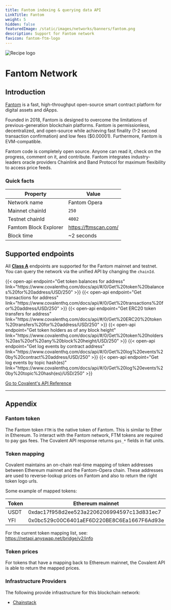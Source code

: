```yaml
---
title: Fantom indexing & querying data API
LinkTitle: Fantom
weight: 5
hidden: false
featuredImage: /static/images/networks/banners/fantom.png
description: Support for Fantom network
favicon: fantom-ftm-logo
---
```


![Recipe logo](/static/images/networks/banners/fantom.png)

# Fantom Network

## Introduction

[Fantom](https://fantom.foundation/) is a fast, high-throughput open-source smart contract platform for digital assets and dApps.

Founded in 2018, Fantom is designed to overcome the limitations of previous-generation blockchain platforms. Fantom is permissionless, decentralized, and open-source while achieving fast finality (1-2 second transaction confirmation) and low fees ($0.00001). Furthermore, Fantom is EVM-compatible.

Fantom code is completely open source. Anyone can read it, check on the progress, comment on it, and contribute. Fantom integrates industry-leaders oracle providers Chainlink and Band Protocol for maximum flexibility to access price feeds.

### Quick facts

<TableWrap>

| Property              | Value                |
| --------------------- | -------------------- |
| Network name          | Fantom Opera         |
| Mainnet chainId       | `250`                |
| Testnet chainId       | `4002`                |
| Famtom Block Explorer | https://ftmscan.com/ |
| Block time            | ~2 seconds           |


</TableWrap>

## Supported endpoints

<Aside>

All [**Class A**](https://www.covalenthq.com/docs/api/#tag--Class-A) endpoints are supported for the Fantom mainnet and testnet. You can query the network via the unified API by changing the `chainId`.

</Aside>

<div>
  {{< open-api
      endpoint="Get token balances for address"
      link="https://www.covalenthq.com/docs/api/#/0/Get%20token%20balances%20for%20address/USD/250"
  >}}
    {{< open-api
      endpoint="Get transactions for address"
      link="https://www.covalenthq.com/docs/api/#/0/Get%20transactions%20for%20address/USD/250"
  >}}
    {{< open-api
      endpoint="Get ERC20 token transfers for address"
      link="https://www.covalenthq.com/docs/api/#/0/Get%20ERC20%20token%20transfers%20for%20address/USD/250"
  >}}
      {{< open-api
      endpoint="Get token holders as of any block height"
      link="https://www.covalenthq.com/docs/api/#/0/Get%20token%20holders%20as%20of%20any%20block%20height/USD/250"
  >}}
      {{< open-api
      endpoint="Get log events by contract address"
      link="https://www.covalenthq.com/docs/api/#/0/Get%20log%20events%20by%20contract%20address/USD/250"
  >}}
      {{< open-api
      endpoint="Get log events by topic hash(es)"
      link="https://www.covalenthq.com/docs/api/#/0/Get%20log%20events%20by%20topic%20hash(es)/USD/250"
  >}}
</div>

<a target="_blank" class="Button Button-is-docs-primary" href="https://www.covalenthq.com/docs/api/">Go to Covalent's API Reference</a>

---

## Appendix

### Fantom token

The Fantom token `FTM` is the native token of Fantom. This is similar to Ether in Ethereum. To interact with the Fantom network, FTM tokens are required to pay gas fees. The Covalent API response returns `gas_*` fields in fiat units.

### Token mapping

Covalent maintains an on-chain real-time mapping of token addresses between Ethereum mainnet and the Fantom-Opera chain. These addresses are used to reverse-lookup prices on Fantom and also to return the right token logo urls.

Some example of mapped tokens:

| Token | Ethereum mainnet                           | Fantom mainnet                             |
| ----- | ------------------------------------------ | ------------------------------------------ |
| USDT  | 0xdac17f958d2ee523a2206206994597c13d831ec7 | 0x1ffbd1e3584f139ca42d77ef99ef99550ecf46a8 |
| YFI   | 0x0bc529c00C6401aEF6D220BE8C6Ea1667F6Ad93e | 0xc396b190f251d7f79c583fd06347a09781f085c9 |

For the current token mapping list, see: https://netapi.anyswap.net/bridge/v2/info

### Token prices

For tokens that have a mapping back to Ethereum mainnet, the Covalent API is able to return the mapped prices.

### Infrastructure Providers
The following provide infrastructure for this blockchain network:
* [Chainstack](../../service-providers/chainstack)